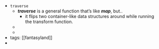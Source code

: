 - `traverse`
	- ***traverse*** is a general function that’s like ***map***, but..
		- it flips two container-like data structures around while running the transform function.
	-
	-
- tags: [[fantasyland]]
-